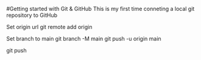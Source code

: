 #Getting started with Git & GitHub
This is my first time conneting a local git repository to GitHub

Set origin url 
git remote add origin <url>


Set branch to main 
git branch -M main
git push -u origin main

git push